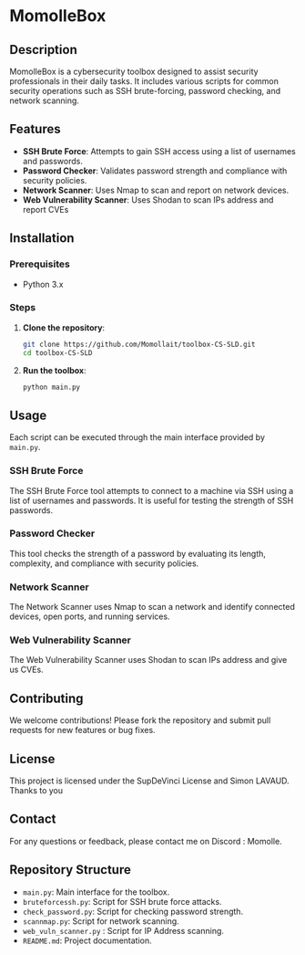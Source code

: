 # MomolleBox

## Description

MomolleBox is a cybersecurity toolbox designed to assist security professionals in their daily tasks. It includes various scripts for common security operations such as SSH brute-forcing, password checking, and network scanning.

## Features

- **SSH Brute Force**: Attempts to gain SSH access using a list of usernames and passwords.
- **Password Checker**: Validates password strength and compliance with security policies.
- **Network Scanner**: Uses Nmap to scan and report on network devices.
- **Web Vulnerability Scanner**: Uses Shodan to scan IPs address and report CVEs

## Installation

### Prerequisites

- Python 3.x

### Steps

1. **Clone the repository**:
   ```bash
   git clone https://github.com/Momollait/toolbox-CS-SLD.git
   cd toolbox-CS-SLD
   ```

2. **Run the toolbox**:
   ```bash
   python main.py
   ```

## Usage

Each script can be executed through the main interface provided by `main.py`.

### SSH Brute Force

The SSH Brute Force tool attempts to connect to a machine via SSH using a list of usernames and passwords. It is useful for testing the strength of SSH passwords.

### Password Checker

This tool checks the strength of a password by evaluating its length, complexity, and compliance with security policies.

### Network Scanner

The Network Scanner uses Nmap to scan a network and identify connected devices, open ports, and running services.

### Web Vulnerability Scanner

The Web Vulnerability Scanner uses Shodan to scan IPs address and give us CVEs. 

## Contributing

We welcome contributions! Please fork the repository and submit pull requests for new features or bug fixes.

## License

This project is licensed under the SupDeVinci License and Simon LAVAUD. Thanks to you

## Contact

For any questions or feedback, please contact me on Discord : Momolle.

## Repository Structure

- `main.py`: Main interface for the toolbox.
- `bruteforcessh.py`: Script for SSH brute force attacks.
- `check_password.py`: Script for checking password strength.
- `scannmap.py`: Script for network scanning.
- `web_vuln_scanner.py` : Script for IP Address scanning. 
- `README.md`: Project documentation.

